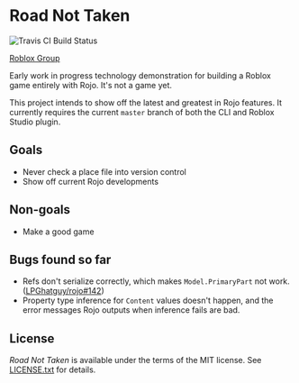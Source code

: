 # Road Not Taken
![Travis CI Build Status](https://api.travis-ci.org/LPGhatguy/roads.svg?branch=master)

[Roblox Group](https://www.roblox.com/groups/4828125/Road-Not-Taken#!/about)

Early work in progress technology demonstration for building a Roblox game entirely with Rojo. It's not a game yet.

This project intends to show off the latest and greatest in Rojo features. It currently requires the current `master` branch of both the CLI and Roblox Studio plugin.

## Goals
- Never check a place file into version control
- Show off current Rojo developments

## Non-goals
- Make a good game

## Bugs found so far
- Refs don't serialize correctly, which makes `Model.PrimaryPart` not work. ([LPGhatguy/rojo#142](https://github.com/LPGhatguy/rojo/issues/142))
- Property type inference for `Content` values doesn't happen, and the error messages Rojo outputs when inference fails are bad.

## License
*Road Not Taken* is available under the terms of the MIT license. See [LICENSE.txt](LICENSE.txt) for details.